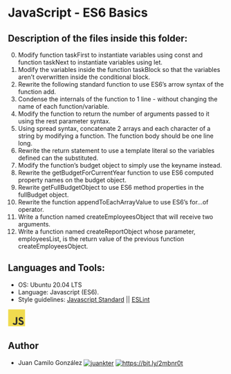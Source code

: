 # JavaScript - ES6 Basics

## Description of the files inside this folder:

0. Modify function taskFirst to instantiate variables using const and function taskNext to instantiate variables using let.
1. Modify the variables inside the function taskBlock so that the variables aren’t overwritten inside the conditional block.
2. Rewrite the following standard function to use ES6’s arrow syntax of the function add.
3. Condense the internals of the function to 1 line - without changing the name of each function/variable.
4. Modify the function to return the number of arguments passed to it using the rest parameter syntax.
5. Using spread syntax, concatenate 2 arrays and each character of a string by modifying a function. The function body should be one line long.
6. Rewrite the return statement to use a template literal so the variables defined can the substituted.
7. Modify the function’s budget object to simply use the keyname instead.
8. Rewrite the getBudgetForCurrentYear function to use ES6 computed property names on the budget object.
9. Rewrite getFullBudgetObject to use ES6 method properties in the fullBudget object.
10. Rewrite the function appendToEachArrayValue to use ES6’s for...of operator.
11. Write a function named createEmployeesObject that will receive two arguments.
12. Write a function named createReportObject whose parameter, employeesList, is the return value of the previous function createEmployeesObject.

## Languages and Tools:

- OS: Ubuntu 20.04 LTS
- Language: Javascript (ES6).
- Style guidelines: [Javascript Standard](https://standardjs.com/rules.html) || [ESLint](https://eslint.org/)

<p align="left"> <a href="https://developer.mozilla.org/en-US/docs/Web/JavaScript" target="_blank" rel="noreferrer"> <img src="https://raw.githubusercontent.com/devicons/devicon/master/icons/javascript/javascript-original.svg" alt="javascript" width="40" height="40"/> </a> </p>


## Author

- Juan Camilo González <a href="https://twitter.com/juankter" target="blank"><img align="center" src="https://raw.githubusercontent.com/rahuldkjain/github-profile-readme-generator/master/src/images/icons/Social/twitter.svg" alt="juankter" height="30" width="40" /></a>
<a href="https://bit.ly/2MBNR0t" target="blank"><img align="center" src="https://raw.githubusercontent.com/rahuldkjain/github-profile-readme-generator/master/src/images/icons/Social/linked-in-alt.svg" alt="https://bit.ly/2mbnr0t" height="30" width="40" /></a>

